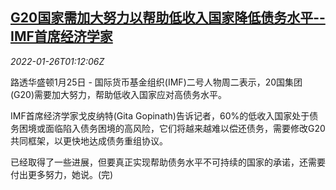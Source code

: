 <!--1643160663000-->
[G20国家需加大努力以帮助低收入国家降低债务水平--IMF首席经济学家](https://cn.reuters.com/article/imf-g20-0125-tues-idCNKBS2K002L)
------

<div><i>2022-01-26T01:12:06Z</i></div><p>路透华盛顿1月25日 - 国际货币基金组织(IMF)二号人物周二表示，20国集团(G20)需要加大努力，帮助低收入国家应对高债务水平。</p><p>IMF首席经济学家戈皮纳特(Gita Gopinath)告诉记者，60%的低收入国家处于债务困境或面临陷入债务困境的高风险，它们将越来越难以偿还债务，需要修改G20共同框架，以更快地达成债务重组协议。 　</p><p>已经取得了一些进展，但要真正实现帮助债务水平不可持续的国家的承诺，还需要付出更多努力，她说。(完)</p>
